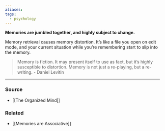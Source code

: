 ```yaml
---
aliases: 
tags:
  - psychology
---
```

**Memories are jumbled together, and highly subject to change.**

Memory retrieval causes memory distortion. It’s like a file you open on edit mode, and your current situation while you’re remembering start to slip into the memory.

> Memory is fiction. It may present itself to use as fact, but it’s highly susceptible to distortion. Memory is not just a re-playing, but a re-writing. - Daniel Levitin
> 

---

### Source
- [[The Organized Mind]]

### Related
- [[Memories are Associative]]